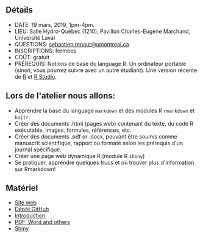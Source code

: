 ## Détails    
* DATE: 19 mars, 2019, 1pm-4pm.    
* LIEU: Salle Hydro-Québec (1210), Pavillon Charles-Eugène Marchand, Université Laval  
* QUESTIONS: sebastien.renaut@umontreal.ca 
* INSCRIPTIONS: fermées
* COÛT: gratuit 
* PRÉREQUIS: Notions de base du language R. Un ordinateur portable (sinon, vous pourrez suivre avec un autre étudiant). Une version récente de [R](https://cran.r-project.org/) et [R Studio](https://www.rstudio.com/).    

## Lors de l'atelier nous allons:  
* Apprendre la base du language `markdown` et des modules R `rmarkdown` et `knitr`.  
* Créer des documents .html (pages web) contenant du texte, du code R exécutable, images, formules, références, etc.  
* Créer des documents .pdf or .docx, pouvant être soumis comme manuscrit scientifique, rapport ou formaté selon les prérequis d'un journal spécifique.  
* Créer une page web dynamique R (module R `shiny`)  
* Se pratiquer, apprendre quelques trucs et où trouver plus d'information sur Rmarkdown!    

## Matériel
* [Site web](https://seb951.github.io/rmarkdown_workshop/)  
* [Dépôt GitHub](https://github.com/seb951/rmarkdown_workshop)  
* [Introduction](https://seb951.github.io/rmarkdown_workshop/Rmarkdown/rmarkdown_main.html)
* [PDF, Word and others](https://seb951.github.io/rmarkdown_workshop/Rmarkdown/rmarkdown_word_pdf.html)
* [Shiny](https://sebastien.shinyapps.io/shiny/)
